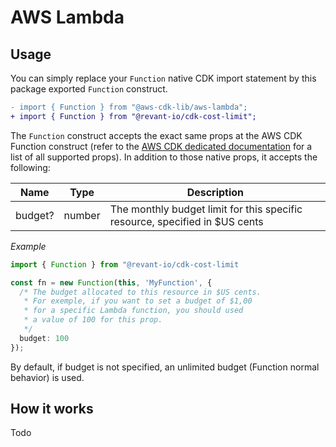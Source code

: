 # AWS Lambda

## Usage

You can simply replace your `Function` native CDK import statement by this package exported `Function` construct.


```diff
- import { Function } from "@aws-cdk-lib/aws-lambda";
+ import { Function } from "@revant-io/cdk-cost-limit";
```

The `Function` construct accepts the exact same props at the AWS CDK Function construct (refer to the [AWS CDK dedicated documentation](https://docs.aws.amazon.com/cdk/api/v2/docs/aws-cdk-lib.aws_lambda.Function.html) for a list of all supported props). In addition to those native props, it accepts the following:

| Name    | Type   | Description                                                                 |
|---------|--------|-----------------------------------------------------------------------------|
| budget? | number | The monthly budget limit for this specific resource, specified in $US cents |

_Example_

```ts
import { Function } from "@revant-io/cdk-cost-limit

const fn = new Function(this, 'MyFunction', {
  /* The budget allocated to this resource in $US cents.
   * For exemple, if you want to set a budget of $1,00
   * for a specific Lambda function, you should used
   * a value of 100 for this prop.
   */
  budget: 100
});
```

By default, if budget is not specified, an unlimited budget (Function normal behavior) is used.

## How it works

Todo